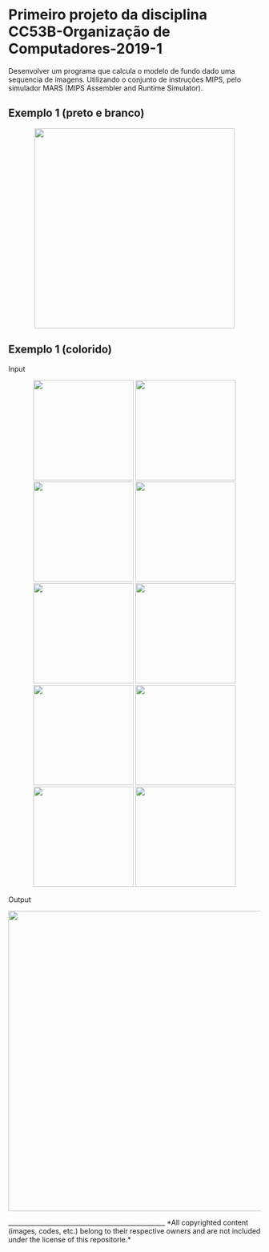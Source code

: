 # Primeiro projeto da disciplina CC53B-Organização de Computadores-2019-1    
Desenvolver um programa que calcula o modelo de fundo dado uma sequencia de imagens. Utilizando o conjunto de instruções MIPS, pelo simulador MARS (MIPS Assembler and Runtime Simulator).

## Exemplo 1 (preto e branco)

<p align="center">
  <img src="" width="400">
</p>

## Exemplo 1 (colorido)
Input
<p align="center">
  <img src="https://i.imgur.com/6CUmXtN.png" width="200">
  <img src="https://i.imgur.com/TYLGRYA.png" width="200">
  <img src="https://i.imgur.com/MirZmPI.png" width="200">
  <img src="https://i.imgur.com/VqX9sS1.png" width="200">
  <img src="https://i.imgur.com/PvyuiV0.png" width="200">
  <img src="https://i.imgur.com/kGhsEFH.png" width="200">
  <img src="https://i.imgur.com/8CH58vF.png" width="200">
  <img src="https://i.imgur.com/I5oa2os.png" width="200">
  <img src="https://i.imgur.com/3SQNDIs.png" width="200">
  <img src="https://i.imgur.com/JVntmbb.png" width="200">
</p>
Output
<p align="center">
  <img src="https://i.imgur.com/tbXU3kB.png" width="600">
</p>
_________________________________________________
*All copyrighted content (images, codes, etc.) belong to their respective owners and are not included under the license of this repositorie.*

